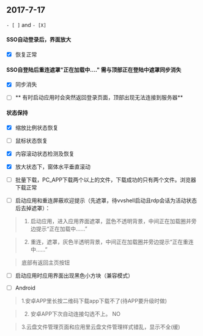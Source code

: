 ## 2017-7-17
`- [ ]` and `- [X]`

#### SSO自动登录后，界面放大
- [X] 恢复正常

#### SSO自登陆后重连遮罩"正在加载中...." 需与顶部正在登陆中遮罩同步消失
- [X] 同步消失

-[ ] ** 有时启动应用时会突然返回登录页面，顶部出现无法连接到服务器**

#### 状态保持
- [X]  缩放比例状态恢复
- [ ] 鼠标状态恢复
- [X] 内容滚动状态检测及恢复
- [X] 放大状态下，窗体水平垂直滚动

- [ ] 批量下载，PC_APP下载两个以上的文件，下载成功的只有两个文件。浏览器下载正常

- [ ] 启动应用和重连屏蔽欢迎提示（先遮罩，待vvshell启动且rdp会话为活动状态后去掉遮罩）：
> 1. 启动应用，进入应用界面遮罩，蓝色不透明背景，中间正在加载圈并旁边提示“正在加载中......”

> 2. 重连，遮罩，灰色半透明背景，中间正在加载圈并旁边提示“正在重连中......”

> 底部有返回主页按钮

- [ ] 启动应用时应用界面出现黑色小方块（兼容模式）

- [ ] Android
> 1.安卓APP里长按二维码下载app下载不了(待APP要升级时做)

> 2. 安卓APP下次自动连接勾选不上。  NO

> 3.云盘文件管理页面和应用里云盘文件管理样式错乱，显示不全(缓)
